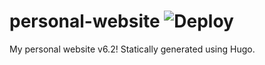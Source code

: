 # personal-website ![Deploy](https://github.com/Frichetten/personal-website/workflows/Deploy/badge.svg)

My personal website v6.2! Statically generated using Hugo.
